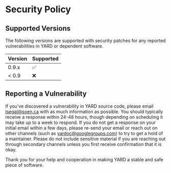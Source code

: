 # Security Policy

## Supported Versions

The following versions are supported with security patches for
any reported vulnerabilities in YARD or dependent software.

| Version | Supported          |
| ------- | ------------------ |
| 0.9.x   | :white_check_mark: |
| < 0.9   | :x:                |

## Reporting a Vulnerability

If you've discovered a vulnerability in YARD source code, please email
lsegal@soen.ca with as much information as possible. You should typically
receive a response within 24-48 hours, though depending on scheduling
it may take up to a week to respond. If you do not get a response on
your initial email within a few days, please re-send your email or
reach out on other channels (such as yardoc@googlegroups.com) to
try to get a hold of a maintainer. Please do not include sensitive
material if you are reaching out through secondary channels unless
you first receive confirmation that it is okay.

Thank you for your help and cooperation in making YARD a stable and
safe piece of software.

